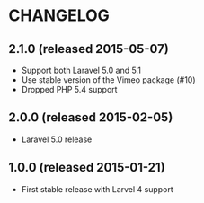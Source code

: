 # CHANGELOG

## 2.1.0 (released 2015-05-07)

- Support both Laravel 5.0 and 5.1
- Use stable version of the Vimeo package (#10)
- Dropped PHP 5.4 support

## 2.0.0 (released 2015-02-05)

- Laravel 5.0 release

## 1.0.0 (released 2015-01-21)

- First stable release with Larvel 4 support
